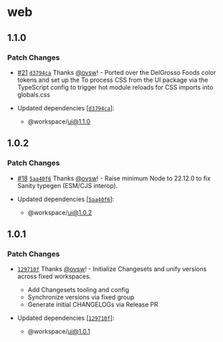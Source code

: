 # web

## 1.1.0

### Patch Changes

- [#21](https://github.com/ovsw/DelGrossoFoods.com-2025/pull/21) [`d3794ca`](https://github.com/ovsw/DelGrossoFoods.com-2025/commit/d3794ca601bc0de6ad67fcbb9ea152e07279e184) Thanks [@ovsw](https://github.com/ovsw)! - Ported over the DelGrosso Foods color tokens and set up the To process CSS from the UI package via the TypeScript config to trigger hot module reloads for CSS imports into globals.css

- Updated dependencies [[`d3794ca`](https://github.com/ovsw/DelGrossoFoods.com-2025/commit/d3794ca601bc0de6ad67fcbb9ea152e07279e184)]:
  - @workspace/ui@1.1.0

## 1.0.2

### Patch Changes

- [#18](https://github.com/ovsw/DelGrossoFoods.com-2025/pull/18) [`5aa40f6`](https://github.com/ovsw/DelGrossoFoods.com-2025/commit/5aa40f6961a96b402f4e1fbaad61227f51badf7e) Thanks [@ovsw](https://github.com/ovsw)! - Raise minimum Node to 22.12.0 to fix Sanity typegen (ESM/CJS interop).

- Updated dependencies [[`5aa40f6`](https://github.com/ovsw/DelGrossoFoods.com-2025/commit/5aa40f6961a96b402f4e1fbaad61227f51badf7e)]:
  - @workspace/ui@1.0.2

## 1.0.1

### Patch Changes

- [`129710f`](https://github.com/ovsw/DelGrossoFoods.com-2025/commit/129710f84ebd83603923a1b225eaf1165aab477f) Thanks [@ovsw](https://github.com/ovsw)! - Initialize Changesets and unify versions across fixed workspaces.
  - Add Changesets tooling and config
  - Synchronize versions via fixed group
  - Generate initial CHANGELOGs via Release PR

- Updated dependencies [[`129710f`](https://github.com/ovsw/DelGrossoFoods.com-2025/commit/129710f84ebd83603923a1b225eaf1165aab477f)]:
  - @workspace/ui@1.0.1
